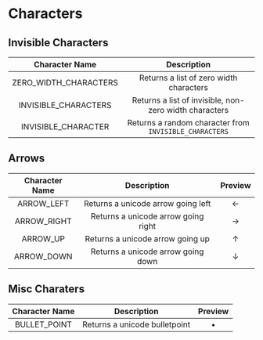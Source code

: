 # Characters

## Invisible Characters

|    Character Name     |                      Description                       |
| :-------------------: | :----------------------------------------------------: |
| ZERO_WIDTH_CHARACTERS |        Returns a list of zero width characters         |
| INVISIBLE_CHARACTERS  | Returns a list of invisible, non-zero width characters |
|  INVISIBLE_CHARACTER  | Returns a random character from `INVISIBLE_CHARACTERS` |

## Arrows

| Character Name |             Description             | Preview |
| :------------: | :---------------------------------: | :-----: |
|   ARROW_LEFT   | Returns a unicode arrow going left  |    ←    |
|  ARROW_RIGHT   | Returns a unicode arrow going right |    →    |
|    ARROW_UP    |  Returns a unicode arrow going up   |    ↑    |
|   ARROW_DOWN   | Returns a unicode arrow going down  |    ↓    |

## Misc Charaters

| Character Name |          Description          | Preview |
| :------------: | :---------------------------: | :-----: |
|  BULLET_POINT  | Returns a unicode bulletpoint |    •    |
